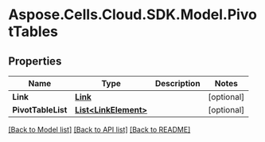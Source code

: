 # Aspose.Cells.Cloud.SDK.Model.PivotTables
## Properties

Name | Type | Description | Notes
------------ | ------------- | ------------- | -------------
**Link** | [**Link**](Link.md) |  | [optional] 
**PivotTableList** | [**List&lt;LinkElement&gt;**](LinkElement.md) |  | [optional] 

[[Back to Model list]](../README.md#documentation-for-models) [[Back to API list]](../README.md#documentation-for-api-endpoints) [[Back to README]](../README.md)

